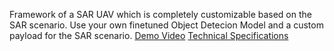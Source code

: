 Framework of a SAR UAV which is completely customizable based on the SAR scenario. Use your own finetuned Object Detecion Model and a custom payload for the SAR scenario.
[Demo Video](https://drive.google.com/file/d/1Q_a6o1J586om6R37FiGkabPJGlgXHhM9/view)
[Technical Specifications](https://drive.google.com/file/d/1YS8dZPF5gErC8Z3Ev9Y5g6d7FhhhxJ-c/view)



